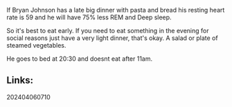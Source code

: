 
If Bryan Johnson has a late big dinner with pasta and bread his resting heart rate is 59 and he will have 75% less REM and Deep sleep.

So it's best to eat early. If you need to eat something in the evening for social reasons just have a very light dinner, that's okay. A salad or plate of steamed vegetables.

He goes to bed at 20:30 and doesnt eat after 11am.

## Links:


202404060710